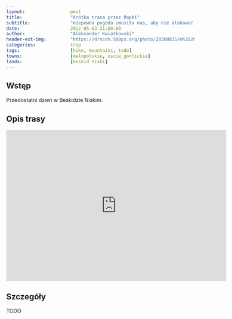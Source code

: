 ```yaml
---
layout:                 post
title:                  "Krótka trasa przez Ropki"
subtitle:               "niepewna pogoda zmusiła nas, aby nie atakować Lackowej"
date:                   2012-05-03 21:00:00
author:                 "Aleksander Kwiatkowski"
header-ext-img:         "https://drscdn.500px.org/photo/28368835/m%3D2048/a50fa801878e0e27ca17213391bee0bc"
categories:             trip
tags:                   [hike, mountains, todo]
towns:                  [malopolskie, uscie_gorlickie]
lands:                  [beskid_niski]
---
```


Wstęp
-----

Przedostatni dzień w Beskidzie Niskim.

Opis trasy
----------

<iframe height='405' width='590' frameborder='0' allowtransparency='true' scrolling='no' src='https://www.strava.com/activities/167091753/embed/9db8353c65fb6e436ffbcb44b5dc432ecc1b9622'></iframe>

Szczegóły
---------

TODO